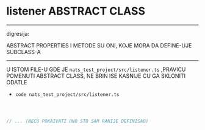 # listener ABSTRACT CLASS

***

digresija:

ABSTRACT PROPERTIES I METODE SU ONI, KOJE MORA DA DEFINE-UJE SUBCLASS-A

***

U ISTOM FILE-U GDE JE `nats_test_project/src/listener.ts` ,PRAVICU POMENUTI ABSTRACT CLASS, NE BRIN ISE KASNIJE CU GA SKLONITI ODATLE

- `code nats_test_project/src/listener.ts`

```ts



// ... (NECU POKAIVATI ONO STO SAM RANIJE DEFINISAO)








```
